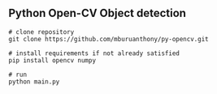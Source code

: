 ## Python Open-CV Object detection

```console
# clone repository
git clone https://github.com/mburuanthony/py-opencv.git
```

```console
# install requirements if not already satisfied
pip install opencv numpy
```

```console
# run
python main.py
```
